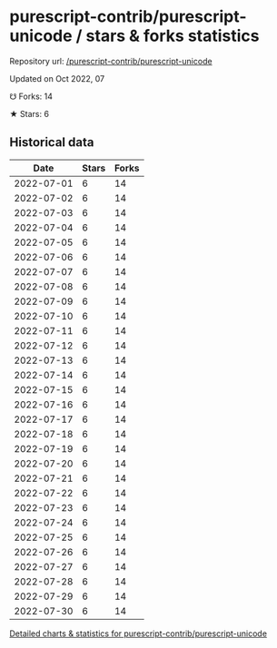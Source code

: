 # purescript-contrib/purescript-unicode / stars & forks statistics

Repository url: [/purescript-contrib/purescript-unicode](https://github.com/purescript-contrib/purescript-unicode)

Updated on Oct 2022, 07

☋ Forks: 14

★ Stars: 6

## Historical data
| Date | Stars | Forks |
|------|-------|-------|
| 2022-07-01 | 6 | 14 | 
| 2022-07-02 | 6 | 14 | 
| 2022-07-03 | 6 | 14 | 
| 2022-07-04 | 6 | 14 | 
| 2022-07-05 | 6 | 14 | 
| 2022-07-06 | 6 | 14 | 
| 2022-07-07 | 6 | 14 | 
| 2022-07-08 | 6 | 14 | 
| 2022-07-09 | 6 | 14 | 
| 2022-07-10 | 6 | 14 | 
| 2022-07-11 | 6 | 14 | 
| 2022-07-12 | 6 | 14 | 
| 2022-07-13 | 6 | 14 | 
| 2022-07-14 | 6 | 14 | 
| 2022-07-15 | 6 | 14 | 
| 2022-07-16 | 6 | 14 | 
| 2022-07-17 | 6 | 14 | 
| 2022-07-18 | 6 | 14 | 
| 2022-07-19 | 6 | 14 | 
| 2022-07-20 | 6 | 14 | 
| 2022-07-21 | 6 | 14 | 
| 2022-07-22 | 6 | 14 | 
| 2022-07-23 | 6 | 14 | 
| 2022-07-24 | 6 | 14 | 
| 2022-07-25 | 6 | 14 | 
| 2022-07-26 | 6 | 14 | 
| 2022-07-27 | 6 | 14 | 
| 2022-07-28 | 6 | 14 | 
| 2022-07-29 | 6 | 14 | 
| 2022-07-30 | 6 | 14 | 


[Detailed charts & statistics for purescript-contrib/purescript-unicode](https://reviewgithub.com/rep/purescript-contrib/purescript-unicode)
